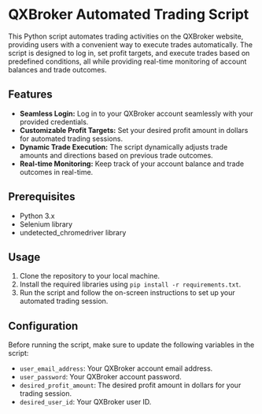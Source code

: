 # QXBroker Automated Trading Script

This Python script automates trading activities on the QXBroker website, providing users with a convenient way to execute trades automatically. The script is designed to log in, set profit targets, and execute trades based on predefined conditions, all while providing real-time monitoring of account balances and trade outcomes.

## Features

- **Seamless Login:** Log in to your QXBroker account seamlessly with your provided credentials.
- **Customizable Profit Targets:** Set your desired profit amount in dollars for automated trading sessions.
- **Dynamic Trade Execution:** The script dynamically adjusts trade amounts and directions based on previous trade outcomes.
- **Real-time Monitoring:** Keep track of your account balance and trade outcomes in real-time.

## Prerequisites

- Python 3.x
- Selenium library
- undetected_chromedriver library

## Usage

1. Clone the repository to your local machine.
2. Install the required libraries using `pip install -r requirements.txt`.
3. Run the script and follow the on-screen instructions to set up your automated trading session.

## Configuration

Before running the script, make sure to update the following variables in the script:

- `user_email_address`: Your QXBroker account email address.
- `user_password`: Your QXBroker account password.
- `desired_profit_amount`: The desired profit amount in dollars for your trading session.
- `desired_user_id`: Your QXBroker user ID.

